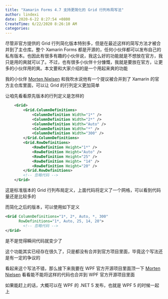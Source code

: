 ```yaml
---
title: "Xamarin Forms 4.7 支持更简化的 Grid 行列布局写法"
author: lindexi
date: 2020-6-22 8:27:54 +0800
CreateTime: 6/22/2020 8:26:10 AM
categories: 
---
```


尽管非官方提供的 Grid 行列简化版本特别多，但是在最近这样的简写方法才被合并到了主仓库。整个 Xamarin Forms 都是开源的，任何小伙伴都可以发布自己的私有版本。也因此有很多有趣的小伙伴说，我这么好的功能就是不想放在官方，我只是用的爽就可以了。不过，也有很多小伙伴十分慷慨，我就是要放在官方，让更多的小伙伴用的爽。本文要和大家介绍的是一个用起来爽的功能

<!--more-->


<!-- CreateTime:6/22/2020 8:26:10 AM -->

<!-- 发布 -->

我的小伙伴 [Morten Nielsen](https://github.com/dotMorten) 和我吹水说他有一个提议被合并到了 Xamarin 的官方主仓库里面，可以让 Grid 的行列定义更加简单

让咱先看看原先版本的行列定义是怎样的

```xml
    <Grid>
        <Grid.ColumnDefinitions>
            <ColumnDefinition Width="1*" />
            <ColumnDefinition Width="2*" />
            <ColumnDefinition Width="Auto" />
            <ColumnDefinition Width="*" />
            <ColumnDefinition Width="300" />
        </Grid.ColumnDefinitions>
        <Grid.RowDefinitions>
            <RowDefinition Height="1*" />
            <RowDefinition Height="Auto" />
            <RowDefinition Height="25" />
            <RowDefinition Height= "14" />
            <RowDefinition Height="20" />
        </Grid.RowDefinitions>
        <!-- 忽略代码 -->
    </Grid>
```

这是标准版本的 Grid 行列布局定义，上面代码将定义了一个网格，可以看到代码量还是比较多的

而简化之后的版本，可以使用如下定义

```xml
<Grid ColumnDefinitions="1*, 2*, Auto, *, 300"
      RowDefinitions="1*, Auto, 25, 14, 20">
        <!-- 忽略代码 -->
</Grid>
```

是不是觉得瞬间代码就变少了

这个功能其实已经存在很久了，只是都没有合并到官方项目里面，毕竟这个写法还是有一定的争议的

看起来这个写法不错，那么接下来我要在 WPF 官方开源项目里面顶一下 [Morten Nielsen](https://github.com/dotMorten) 看看能不能将这样的代码也合并到 WPF 官方开源项目里面

如果能赶上的话，大概可以在 WPF 的 .NET 5 发布，也就是 WPF 5 的时候一起上



